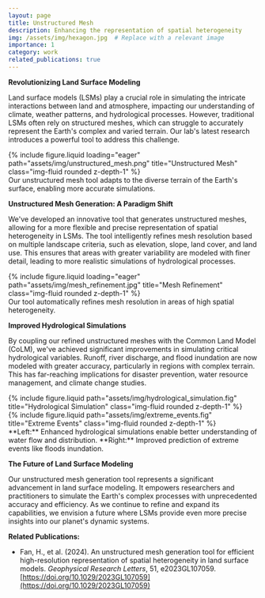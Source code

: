 ```yaml
---
layout: page
title: Unstructured Mesh
description: Enhancing the representation of spatial heterogeneity
img: /assets/img/hexagon.jpg  # Replace with a relevant image
importance: 1
category: work
related_publications: true
---
```


**Revolutionizing Land Surface Modeling**

Land surface models (LSMs) play a crucial role in simulating the intricate interactions between land and atmosphere, impacting our understanding of climate, weather patterns, and hydrological processes. However, traditional LSMs often rely on structured meshes, which can struggle to accurately represent the Earth's complex and varied terrain. Our lab's latest research introduces a powerful tool to address this challenge.

<div class="row">
    <div class="col-sm mt-3 mt-md-0">
        {% include figure.liquid loading="eager" path="assets/img/unstructured_mesh.png" title="Unstructured Mesh" class="img-fluid rounded z-depth-1" %}
    </div>
</div>
<div class="caption">
    Our unstructured mesh tool adapts to the diverse terrain of the Earth's surface, enabling more accurate simulations.
</div>

**Unstructured Mesh Generation: A Paradigm Shift**

We've developed an innovative tool that generates unstructured meshes, allowing for a more flexible and precise representation of spatial heterogeneity in LSMs. The tool intelligently refines mesh resolution based on multiple landscape criteria, such as elevation, slope, land cover, and land use. This ensures that areas with greater variability are modeled with finer detail, leading to more realistic simulations of hydrological processes.

<div class="row">
    <div class="col-sm mt-3 mt-md-0">
        {% include figure.liquid loading="eager" path="assets/img/mesh_refinement.jpg" title="Mesh Refinement" class="img-fluid rounded z-depth-1" %}
    </div>
</div>
<div class="caption">
    Our tool automatically refines mesh resolution in areas of high spatial heterogeneity.
</div>

**Improved Hydrological Simulations**

By coupling our refined unstructured meshes with the Common Land Model (CoLM), we've achieved significant improvements in simulating critical hydrological variables. Runoff, river discharge, and flood inundation are now modeled with greater accuracy, particularly in regions with complex terrain. This has far-reaching implications for disaster prevention, water resource management, and climate change studies.

<div class="row justify-content-sm-center">
    <div class="col-sm-6 mt-3 mt-md-0">
        {% include figure.liquid path="assets/img/hydrological_simulation.fig" title="Hydrological Simulation" class="img-fluid rounded z-depth-1" %}
    </div>
    <div class="col-sm-6 mt-3 mt-md-0">
        {% include figure.liquid path="assets/img/extreme_events.fig" title="Extreme Events" class="img-fluid rounded z-depth-1" %}
    </div>
</div>
<div class="caption">
    **Left:** Enhanced hydrological simulations enable better understanding of water flow and distribution. **Right:** Improved prediction of extreme events like floods inundation.
</div>

**The Future of Land Surface Modeling**

Our unstructured mesh generation tool represents a significant advancement in land surface modeling. It empowers researchers and practitioners to simulate the Earth's complex processes with unprecedented accuracy and efficiency. As we continue to refine and expand its capabilities, we envision a future where LSMs provide even more precise insights into our planet's dynamic systems.

**Related Publications:**

* Fan, H., et al. (2024). An unstructured mesh generation tool for efficient high-resolution representation of spatial heterogeneity in land surface models. *Geophysical Research Letters*, 51, e2023GL107059. [https://doi.org/10.1029/2023GL107059](https://doi.org/10.1029/2023GL107059)

